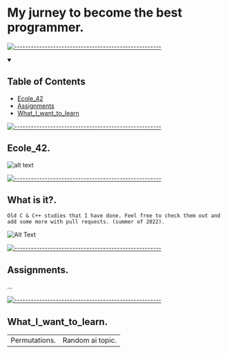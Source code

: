 # My jurney to become the best programmer.


[![-----------------------------------------------------](
https://raw.githubusercontent.com/andreasbm/readme/master/assets/lines/aqua.png)](https://github.com/alpardayalman?tab=repositories)

<details open="open">
  <summary><h2>Table of Contents</h2></summary>

- [Ecole_42](#ecole_42)
- [Assignments](#assignments)
- [What_I_want_to_learn](#what_i_want_to_learn)

</details>

[![-----------------------------------------------------](
https://raw.githubusercontent.com/andreasbm/readme/master/assets/lines/aqua.png)](https://github.com/alpardayalman?tab=repositories)

## Ecole_42.

![alt text](https://repository-images.githubusercontent.com/247835136/9eebcd80-40a4-11eb-9ee5-5e432fb15c4f)

[![-----------------------------------------------------](
https://raw.githubusercontent.com/andreasbm/readme/master/assets/lines/aqua.png)](https://github.com/alpardayalman?tab=repositories)

## What is it?.
    Old C & C++ studies that I have done. Feel free to check them out and add some more with pull requests. (summer of 2022).
<div>

![Alt Text](https://i.pinimg.com/originals/2f/45/a2/2f45a2bfde367d5608532bb880f6a64d.gif)

</div>

[![-----------------------------------------------------](
https://raw.githubusercontent.com/andreasbm/readme/master/assets/lines/aqua.png)](https://github.com/alpardayalman?tab=repositories)


## Assignments.
...

[![-----------------------------------------------------](
https://raw.githubusercontent.com/andreasbm/readme/master/assets/lines/aqua.png)](https://github.com/alpardayalman?tab=repositories)

## What_I_want_to_learn.
<table>
<td>
  Permutations.
</td>
 <td>
  Random ai topic.
</td>
</table>
